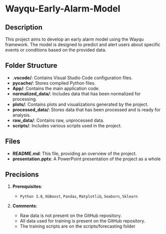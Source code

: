 # Wayqu-Early-Alarm-Model

## Description
This project aims to develop an early alarm model using the Wayqu framework. The model is designed to predict and alert users about specific events or conditions based on the provided data.

## Folder Structure
- **.vscode/**: Contains Visual Studio Code configuration files.
- **__pycache__/**: Stores compiled Python files.
- **App/**: Contains the main application code.
- **normalized_data/**: Includes data that has been normalized for processing.
- **plots/**: Contains plots and visualizations generated by the project.
- **processed_data/**: Stores data that has been processed and is ready for analysis.
- **raw_data/**: Contains raw, unprocessed data.
- **scripts/**: Includes various scripts used in the project.

## Files
- **README.md**: This file, providing an overview of the project.
- **presentation.pptx**: A PowerPoint presentation of the project as a whole

## Precisions
1. **Prerequisites**: 
   - `Python 3.8`, `XGBoost`, `Pandas`, `Matplotlib`, `Seaborn`, `Sklearn`

2. **Comments**: 
   - Raw data is not present on the GitHub repository.
   - All data used for training is present on the GitHub repository.
   - The training scripts are on the scripts/forecasting folder
